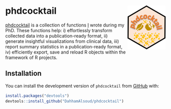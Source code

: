 
<!-- README.md is generated from README.Rmd. Please edit that file -->

# phdcocktail <a href="https://dahhamalsoud.github.io/phdcocktail/"><img src="man/figures/logo.png" alt="phdcocktail website" align="right" height="138"/></a>

<!-- badges: start -->
<!-- badges: end -->

[phdcocktail](https://dahhamalsoud.github.io/phdcocktail) is a
collection of functions [I](https://dahhamalsoud.github.io) wrote during
my PhD. These functions help: i) effortlessly transform collected data
into a publication-ready format, ii) generate insightful visualizations
from clinical data, iii) report summary statistics in a
publication-ready format, iv) efficiently export, save and reload R
objects within the framework of R projects.

## Installation

You can install the development version of `phdcocktail` from
[GitHub](https://github.com/) with:

``` r
install.packages("devtools")
devtools::install_github("DahhamAlsoud/phdcocktail")
```
